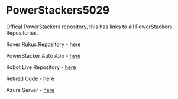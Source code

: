 # PowerStackers5029

Offical PowerStackers repository, this has links to all PowerStackers Repositories.

Rover Rukus Repository - [here](https://github.com/robotgenis/PowerStackers5029-RoverRuckus)

PowerStacker Auto App - [here](https://github.com/robotgenis/PowerStackersAuto)

Robot Live Repository - [here](https://github.com/robotgenis/PowerStackers5029-RobotLive)

Retired Code - [here](https://github.com/robotgenis/PowerStackers5029-Retired)

Azure Server - [here](https://github.com/robotgenis/azure)
